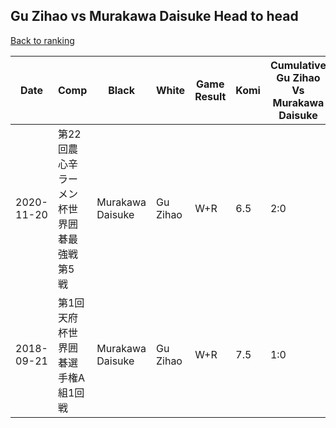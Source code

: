## Gu Zihao vs Murakawa Daisuke Head to head

[Back to ranking](../../index.md)




| **Date** | **Comp** | **Black** | **White** | **Game Result** | **Komi** | **Cumulative Gu Zihao Vs Murakawa Daisuke** | **Gu Zihao Streak** | **Murakawa Daisuke Streak** | 
| --- | --- | --- | --- | --- | --- | --- | --- | --- |
| 2020-11-20 | 第22回農心辛ラーメン杯世界囲碁最強戦第5戦  | Murakawa Daisuke | Gu Zihao | W+R | 6.5 | 2:0 | 2 | 0 | 
| 2018-09-21 | 第1回天府杯世界囲碁選手権A組1回戦 | Murakawa Daisuke | Gu Zihao | W+R | 7.5 | 1:0 | 1 | 0 |





